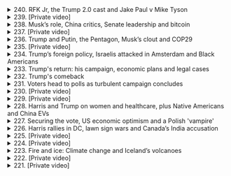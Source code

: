 <details>
<summary>240. RFK Jr, the Trump 2.0 cast and Jake Paul v Mike Tyson</summary><br>

<a href="https://www.youtube.com/watch?v=2nQxI5Bw7_Q" target="_blank">
    <img src="https://img.youtube.com/vi/2nQxI5Bw7_Q/maxresdefault.jpg" 
        alt="[Youtube]" width="200">
</a>

# RFK Jr, the Trump 2.0 cast and Jake Paul v Mike Tyson


</details>

<details>
<summary>239. [Private video]</summary><br>

<a href="https://www.youtube.com/watch?v=BI0sgP_Ux1c" target="_blank">
    <img src="https://img.youtube.com/vi/BI0sgP_Ux1c/maxresdefault.jpg" 
        alt="[Youtube]" width="200">
</a>

# [Private video]


</details>

<details>
<summary>238. Musk’s role, China critics, Senate leadership and bitcoin</summary><br>

<a href="https://www.youtube.com/watch?v=R7m63SK7laE" target="_blank">
    <img src="https://img.youtube.com/vi/R7m63SK7laE/maxresdefault.jpg" 
        alt="[Youtube]" width="200">
</a>

# Musk’s role, China critics, Senate leadership and bitcoin


</details>

<details>
<summary>237. [Private video]</summary><br>

<a href="https://www.youtube.com/watch?v=4LA-3JmkYlo" target="_blank">
    <img src="https://img.youtube.com/vi/4LA-3JmkYlo/maxresdefault.jpg" 
        alt="[Youtube]" width="200">
</a>

# [Private video]


</details>

<details>
<summary>236. Trump and Putin, the Pentagon, Musk’s clout and COP29</summary><br>

<a href="https://www.youtube.com/watch?v=c8W2e4CMJsQ" target="_blank">
    <img src="https://img.youtube.com/vi/c8W2e4CMJsQ/maxresdefault.jpg" 
        alt="[Youtube]" width="200">
</a>

# Trump and Putin, the Pentagon, Musk’s clout and COP29


</details>

<details>
<summary>235. [Private video]</summary><br>

<a href="https://www.youtube.com/watch?v=PQhrB4I3Sq8" target="_blank">
    <img src="https://img.youtube.com/vi/PQhrB4I3Sq8/maxresdefault.jpg" 
        alt="[Youtube]" width="200">
</a>

# [Private video]


</details>

<details>
<summary>234. Trump’s foreign policy, Israelis attacked in Amsterdam and Black Americans</summary><br>

<a href="https://www.youtube.com/watch?v=9oCLcV04L_s" target="_blank">
    <img src="https://img.youtube.com/vi/9oCLcV04L_s/maxresdefault.jpg" 
        alt="[Youtube]" width="200">
</a>

# Trump’s foreign policy, Israelis attacked in Amsterdam and Black Americans


</details>

<details>
<summary>233. Trump's return: his campaign, economic plans and legal cases</summary><br>

<a href="https://www.youtube.com/watch?v=VEi01wVfRVY" target="_blank">
    <img src="https://img.youtube.com/vi/VEi01wVfRVY/maxresdefault.jpg" 
        alt="[Youtube]" width="200">
</a>

# Trump's return: his campaign, economic plans and legal cases


</details>

<details>
<summary>232. Trump's comeback</summary><br>

<a href="https://www.youtube.com/watch?v=K7d41Z8hJPs" target="_blank">
    <img src="https://img.youtube.com/vi/K7d41Z8hJPs/maxresdefault.jpg" 
        alt="[Youtube]" width="200">
</a>

# Trump's comeback


</details>

<details>
<summary>231. Voters head to polls as turbulent campaign concludes</summary><br>

<a href="https://www.youtube.com/watch?v=kyh56E6tWH8" target="_blank">
    <img src="https://img.youtube.com/vi/kyh56E6tWH8/maxresdefault.jpg" 
        alt="[Youtube]" width="200">
</a>

# Voters head to polls as turbulent campaign concludes


</details>

<details>
<summary>230. [Private video]</summary><br>

<a href="https://www.youtube.com/watch?v=CuyP0AIxq-Y" target="_blank">
    <img src="https://img.youtube.com/vi/CuyP0AIxq-Y/maxresdefault.jpg" 
        alt="[Youtube]" width="200">
</a>

# [Private video]


</details>

<details>
<summary>229. [Private video]</summary><br>

<a href="https://www.youtube.com/watch?v=XOGin6NbN00" target="_blank">
    <img src="https://img.youtube.com/vi/XOGin6NbN00/maxresdefault.jpg" 
        alt="[Youtube]" width="200">
</a>

# [Private video]


</details>

<details>
<summary>228. Harris and Trump on women and healthcare, plus Native Americans and China EVs</summary><br>

<a href="https://www.youtube.com/watch?v=qYb5Lkxz70E" target="_blank">
    <img src="https://img.youtube.com/vi/qYb5Lkxz70E/maxresdefault.jpg" 
        alt="[Youtube]" width="200">
</a>

# Harris and Trump on women and healthcare, plus Native Americans and China EVs


</details>

<details>
<summary>227. Securing the vote, US economic optimism and a Polish 'vampire'</summary><br>

<a href="https://www.youtube.com/watch?v=NMUHypi3pmQ" target="_blank">
    <img src="https://img.youtube.com/vi/NMUHypi3pmQ/maxresdefault.jpg" 
        alt="[Youtube]" width="200">
</a>

# Securing the vote, US economic optimism and a Polish 'vampire'


</details>

<details>
<summary>226. Harris rallies in DC, lawn sign wars and Canada’s India accusation</summary><br>

<a href="https://www.youtube.com/watch?v=7QZyrPI0Cpw" target="_blank">
    <img src="https://img.youtube.com/vi/7QZyrPI0Cpw/maxresdefault.jpg" 
        alt="[Youtube]" width="200">
</a>

# Harris rallies in DC, lawn sign wars and Canada’s India accusation


</details>

<details>
<summary>225. [Private video]</summary><br>

<a href="https://www.youtube.com/watch?v=XqvvRyIxyw4" target="_blank">
    <img src="https://img.youtube.com/vi/XqvvRyIxyw4/maxresdefault.jpg" 
        alt="[Youtube]" width="200">
</a>

# [Private video]


</details>

<details>
<summary>224. [Private video]</summary><br>

<a href="https://www.youtube.com/watch?v=ri8JZPJhm6Q" target="_blank">
    <img src="https://img.youtube.com/vi/ri8JZPJhm6Q/maxresdefault.jpg" 
        alt="[Youtube]" width="200">
</a>

# [Private video]


</details>

<details>
<summary>223. Fire and ice: Climate change and Iceland’s volcanoes</summary><br>

<a href="https://www.youtube.com/watch?v=gKkXnBGGRAk" target="_blank">
    <img src="https://img.youtube.com/vi/gKkXnBGGRAk/maxresdefault.jpg" 
        alt="[Youtube]" width="200">
</a>

# Fire and ice: Climate change and Iceland’s volcanoes


</details>

<details>
<summary>222. [Private video]</summary><br>

<a href="https://www.youtube.com/watch?v=mcJ6YujBMEg" target="_blank">
    <img src="https://img.youtube.com/vi/mcJ6YujBMEg/maxresdefault.jpg" 
        alt="[Youtube]" width="200">
</a>

# [Private video]


</details>

<details>
<summary>221. [Private video]</summary><br>

<a href="https://www.youtube.com/watch?v=UMXfZiMqdiQ" target="_blank">
    <img src="https://img.youtube.com/vi/UMXfZiMqdiQ/maxresdefault.jpg" 
        alt="[Youtube]" width="200">
</a>

# [Private video]


</details>

